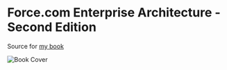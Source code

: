 Force.com Enterprise Architecture - Second Edition
==================================================

Source for [my book](https://www.packtpub.com/application-development/forcecom-enterprise-architecture-second-edition)

![Book Cover](https://d255esdrn735hr.cloudfront.net/sites/default/files/imagecache/ppv4_main_book_cover/B05699_MockupCover_Normal.jpg)
